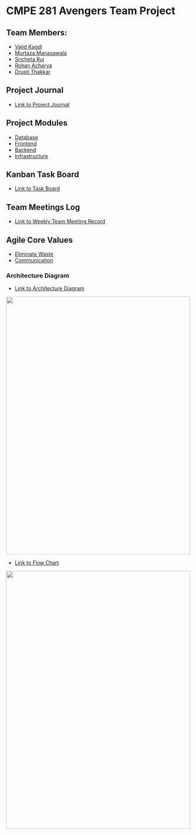 # CMPE 281 Avengers Team Project

## Team Members:
* [Vajid Kagdi](https://github.com/heyitsvajid)
* [Murtaza Manasawala](https://github.com/murtazabeans)
* [Sricheta Ruj](https://github.com/sricheta92)
* [Rohan Acharya](https://github.com/acharyarohan)
* [Drusti Thakkar](https://github.com/drashti93)

## Project Journal
* [Link to Project Journal](https://github.com/nguyensjsu/fa18-281-avengers/blob/master/Project_Journal.md)

## Project Modules

- [Database](https://github.com/nguyensjsu/fa18-281-avengers/blob/master/Backend/DB%20Schema.md)
- [Frontend](https://github.com/nguyensjsu/fa18-281-avengers/tree/master/Frontend)
- [Backend](https://github.com/nguyensjsu/fa18-281-avengers/tree/master/Backend)
- [Infrastructure](https://github.com/nguyensjsu/fa18-281-avengers/raw/master/ArchitectureDiagram_finalVersion.png)


## Kanban Task Board
* [Link to Task Board](https://github.com/nguyensjsu/fa18-281-avengers/projects/1)

## Team Meetings Log
* [Link to Weekly Team Meeting Record](https://github.com/nguyensjsu/fa18-281-avengers/tree/master/Team%20Meetings%20Log)

## Agile Core Values

- [Eliminate Waste](https://github.com/nguyensjsu/fa18-281-avengers/blob/master/Scrum%20Values/XP_Value_Eliminating_Waste.md)
- [Communication](https://github.com/nguyensjsu/fa18-281-avengers/blob/master/Scrum%20Values/XP_Value_Communication.md)

### Architecture Diagram

* [Link to Architecture Diagram](https://github.com/nguyensjsu/fa18-281-avengers/blob/master/Final%20Architecture%20Diagram.jpg)
<img src="https://github.com/nguyensjsu/fa18-281-avengers/blob/master/Final%20Architecture%20Diagram.jpg" width="500" height="700" />

* [Link to Flow Chart](https://github.com/nguyensjsu/fa18-281-avengers/blob/master/Flow_Chart.png)
<img src="https://github.com/nguyensjsu/fa18-281-avengers/blob/master/Flow_Chart.png" width="500" height="700" />

